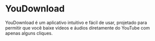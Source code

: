 # YouDownload
YouDownload é um aplicativo intuitivo e fácil de usar, projetado para permitir que você baixe vídeos e áudios diretamente do YouTube com apenas alguns cliques. 
